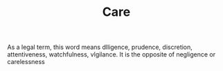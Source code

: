 ---
title: Care
letter: C
permalink: "/definitions/bld-care.html"
body: As a legal term, this word means dlligence, prudence, discretion, attentiveness,
  watchfulness, vlgilance. It is the opposite of negligence or carelessness
published_at: '2018-07-07'
source: Black's Law Dictionary 2nd Ed (1910)
layout: post
---